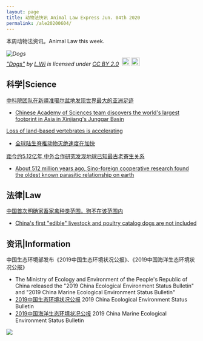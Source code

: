 ```yaml
---
layout: page
title: 动物法快讯 Animal Law Express Jun. 04th 2020
permalink: /ale20200604/
---
```

本周动物法资讯。Animal Law this week.

<p style="font-size: 0.9rem;font-style: italic;"><img style="display: block;" src="https://live.staticflickr.com/8734/16455125004_17211cf086_b.jpg" alt="Dogs"><a href="https://www.flickr.com/photos/105383264@N02/16455125004">"Dogs"</a><span> by <a href="https://www.flickr.com/photos/105383264@N02">L.Wi</a></span> is licensed under <a href="null?ref=ccsearch&atype=html" style="margin-right: 5px;">CC BY 2.0</a><a href="null?ref=ccsearch&atype=html" target="_blank" rel="noopener noreferrer" style="display: inline-block;white-space: none;margin-top: 2px;margin-left: 3px;height: 22px !important;"><img style="height: inherit;margin-right: 3px;display: inline-block;" src="https://search.creativecommons.org/static/img/cc_icon.svg" /><img style="height: inherit;margin-right: 3px;display: inline-block;" src="https://search.creativecommons.org/static/img/cc-by_icon.svg" /></a></p>

## 科学|Science

[中科院团队在新疆准噶尔盆地发现世界最大的亚洲足迹](http://www.chinanews.com/gn/2020/06-04/9202983.shtml)
- [Chinese Academy of Sciences team discovers the world's largest footprint in Asia in Xinjiang's Junggar Basin](https://www.tellerreport.com/life/2020-06-04-chinese-academy-of-sciences-team-discovers-the-world-s-largest-footprint-in-asia-in-xinjiang-s-junggar-basin.ryzWHqzU38.html)

[Loss of land-based vertebrates is accelerating](https://www.sciencedaily.com/releases/2020/06/200601152153.htm)
- [全球陆生脊椎动物灭绝速度在加快]( http://tech.ce.cn/news/202006/03/t20200603_35033311.shtml)

[距今约5.12亿年 中外合作研究发现地球已知最古老寄生关系]( http://www.chinanews.com/gn/2020/06-03/9202388.shtml)
- [About 512 million years ago, Sino-foreign cooperative research found the oldest known parasitic relationship on earth]( http://www.tellerreport.com/life/2020-06-04-about-512-million-years-ago--sino-foreign-cooperative-research-found-the-oldest-known-parasitic-relationship-on-earth.SJlRCMpBhU.html)

## 法律|Law

[中国首次明确家畜家禽种类范围，狗不在该范围内]( http://www.ce.cn/xwzx/gnsz/gdxw/202006/01/t20200601_35011957.shtml)
- [China's first "edible" livestock and poultry catalog dogs are not included]( https://www.tellerreport.com/business/2020-05-29-china-s-first-%22edible%22-livestock-and-poultry-catalog-dogs-are-not-included.B1gBXaDCjI.html)

## 资讯|Information

中国生态环境部发布《2019中国生态环境状况公报》、《2019中国海洋生态环境状况公报》
- The Ministry of Ecology and Environment of the People's Republic of China released the "2019 China Ecological Environment Status Bulletin" and "2019 China Marine Ecological Environment Status Bulletin"
-	[2019中国生态环境状况公报]( http://www.mee.gov.cn/hjzl/sthjzk/zghjzkgb/202006/P020200602509464172096.pdf) 2019 China Ecological Environment Status Bulletin
-	[2019中国海洋生态环境状况公报]( http://www.mee.gov.cn/hjzl/sthjzk/jagb/202006/P020200603371117871012.pdf) 2019 China Marine Ecological Environment Status Bulletin

![](http://alawcn.github.io/images/aleicon.png)

